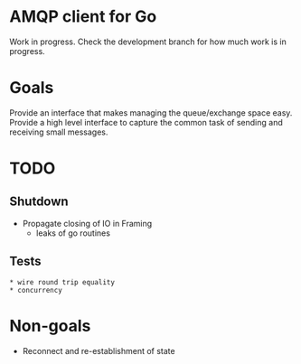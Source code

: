 # AMQP client for Go

Work in progress.  Check the development branch for how much work is in progress.

# Goals

Provide an interface that makes managing the queue/exchange space easy.
Provide a high level interface to capture the common task of sending and receiving small messages.

# TODO

## Shutdown
  * Propagate closing of IO in Framing
	* leaks of go routines

## Tests

	* wire round trip equality
	* concurrency

# Non-goals

  * Reconnect and re-establishment of state
